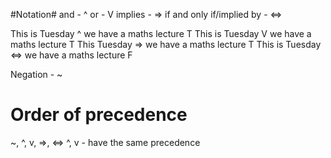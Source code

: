 #Notation#
and - ^
or - V
implies - =>
if and only if/implied by - <=>

This is Tuesday ^ we have a maths lecture     T
This is Tuesday V we have a maths lecture     T
This Tuesday => we have a maths lecture       T
This is Tuesday <=> we have a maths lecture   F

Negation - ~      

Order of precedence
===================
~, ^, v, =>, <=>
^, v - have the same precedence
